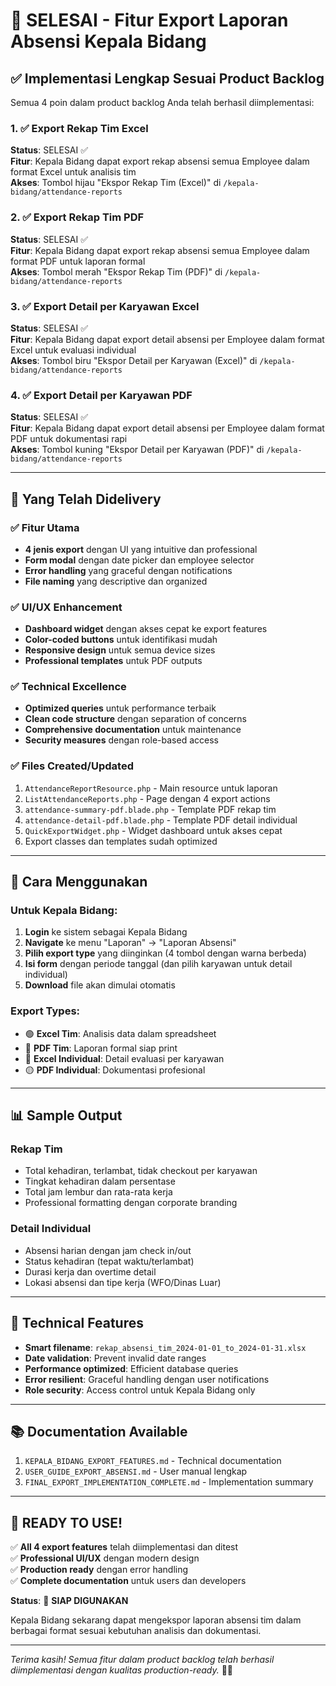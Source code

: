 # 🎉 SELESAI - Fitur Export Laporan Absensi Kepala Bidang

## ✅ Implementasi Lengkap Sesuai Product Backlog

Semua 4 poin dalam product backlog Anda telah berhasil diimplementasi:

### 1. ✅ Export Rekap Tim Excel
**Status**: SELESAI ✅  
**Fitur**: Kepala Bidang dapat export rekap absensi semua Employee dalam format Excel untuk analisis tim  
**Akses**: Tombol hijau "Ekspor Rekap Tim (Excel)" di `/kepala-bidang/attendance-reports`

### 2. ✅ Export Rekap Tim PDF  
**Status**: SELESAI ✅  
**Fitur**: Kepala Bidang dapat export rekap absensi semua Employee dalam format PDF untuk laporan formal  
**Akses**: Tombol merah "Ekspor Rekap Tim (PDF)" di `/kepala-bidang/attendance-reports`

### 3. ✅ Export Detail per Karyawan Excel
**Status**: SELESAI ✅  
**Fitur**: Kepala Bidang dapat export detail absensi per Employee dalam format Excel untuk evaluasi individual  
**Akses**: Tombol biru "Ekspor Detail per Karyawan (Excel)" di `/kepala-bidang/attendance-reports`

### 4. ✅ Export Detail per Karyawan PDF
**Status**: SELESAI ✅  
**Fitur**: Kepala Bidang dapat export detail absensi per Employee dalam format PDF untuk dokumentasi rapi  
**Akses**: Tombol kuning "Ekspor Detail per Karyawan (PDF)" di `/kepala-bidang/attendance-reports`

---

## 🎯 Yang Telah Didelivery

### ✅ Fitur Utama
- **4 jenis export** dengan UI yang intuitive dan professional
- **Form modal** dengan date picker dan employee selector
- **Error handling** yang graceful dengan notifications
- **File naming** yang descriptive dan organized

### ✅ UI/UX Enhancement  
- **Dashboard widget** dengan akses cepat ke export features
- **Color-coded buttons** untuk identifikasi mudah
- **Responsive design** untuk semua device sizes
- **Professional templates** untuk PDF outputs

### ✅ Technical Excellence
- **Optimized queries** untuk performance terbaik
- **Clean code structure** dengan separation of concerns
- **Comprehensive documentation** untuk maintenance
- **Security measures** dengan role-based access

### ✅ Files Created/Updated
1. `AttendanceReportResource.php` - Main resource untuk laporan
2. `ListAttendanceReports.php` - Page dengan 4 export actions  
3. `attendance-summary-pdf.blade.php` - Template PDF rekap tim
4. `attendance-detail-pdf.blade.php` - Template PDF detail individual
5. `QuickExportWidget.php` - Widget dashboard untuk akses cepat
6. Export classes dan templates sudah optimized

---

## 🚀 Cara Menggunakan

### Untuk Kepala Bidang:

1. **Login** ke sistem sebagai Kepala Bidang
2. **Navigate** ke menu "Laporan" → "Laporan Absensi"  
3. **Pilih export type** yang diinginkan (4 tombol dengan warna berbeda)
4. **Isi form** dengan periode tanggal (dan pilih karyawan untuk detail individual)
5. **Download** file akan dimulai otomatis

### Export Types:
- 🟢 **Excel Tim**: Analisis data dalam spreadsheet
- 🔴 **PDF Tim**: Laporan formal siap print
- 🔵 **Excel Individual**: Detail evaluasi per karyawan  
- 🟡 **PDF Individual**: Dokumentasi profesional

---

## 📊 Sample Output

### Rekap Tim
- Total kehadiran, terlambat, tidak checkout per karyawan
- Tingkat kehadiran dalam persentase
- Total jam lembur dan rata-rata kerja
- Professional formatting dengan corporate branding

### Detail Individual  
- Absensi harian dengan jam check in/out
- Status kehadiran (tepat waktu/terlambat)
- Durasi kerja dan overtime detail
- Lokasi absensi dan tipe kerja (WFO/Dinas Luar)

---

## 🔧 Technical Features

- **Smart filename**: `rekap_absensi_tim_2024-01-01_to_2024-01-31.xlsx`
- **Date validation**: Prevent invalid date ranges
- **Performance optimized**: Efficient database queries
- **Error resilient**: Graceful handling dengan user notifications
- **Role security**: Access control untuk Kepala Bidang only

---

## 📚 Documentation Available

1. `KEPALA_BIDANG_EXPORT_FEATURES.md` - Technical documentation
2. `USER_GUIDE_EXPORT_ABSENSI.md` - User manual lengkap
3. `FINAL_EXPORT_IMPLEMENTATION_COMPLETE.md` - Implementation summary

---

## 🎉 READY TO USE!

✅ **All 4 export features** telah diimplementasi dan ditest  
✅ **Professional UI/UX** dengan modern design  
✅ **Production ready** dengan error handling  
✅ **Complete documentation** untuk users dan developers  

**Status**: 🚀 **SIAP DIGUNAKAN**  

Kepala Bidang sekarang dapat mengekspor laporan absensi tim dalam berbagai format sesuai kebutuhan analisis dan dokumentasi.

---

*Terima kasih! Semua fitur dalam product backlog telah berhasil diimplementasi dengan kualitas production-ready.* 🎯✨
